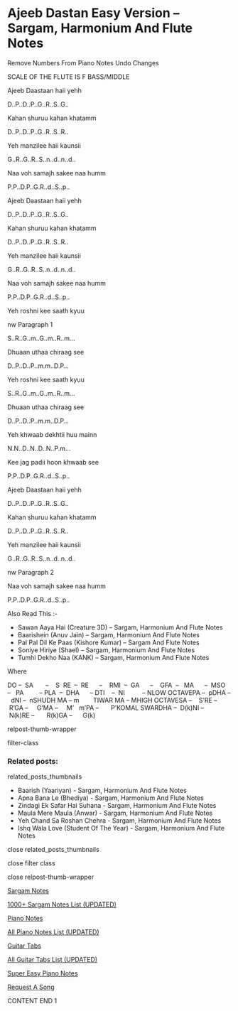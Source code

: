 
# Ajeeb Dastan Easy Version – Sargam, Harmonium And Flute Notes

Remove Numbers From Piano Notes
Undo Changes

SCALE OF THE FLUTE IS F BASS/MIDDLE

Ajeeb Daastaan haii yehh

D..P..D..P..G..R..S..G..

Kahan shuruu kahan khatamm

D..P..D..P..G..R..S..R..

Yeh manzilee haii kaunsii

G..R..G..R..S..n..d..n..d..

Naa voh samajh sakee naa humm

P.P..D.P..G.R..d..S..p..

Ajeeb Daastaan haii yehh

D..P..D..P..G..R..S..G..

Kahan shuruu kahan khatamm

D..P..D..P..G..R..S..R..

Yeh manzilee haii kaunsii

G..R..G..R..S..n..d..n..d..

Naa voh samajh sakee naa humm

P.P..D.P..G.R..d..S..p..

Yeh roshni kee saath kyuu

nw Paragraph 1

S..R..G..m..G..m..R..m…

Dhuaan uthaa chiraag see

D..P..D..P..m.m..D.P…

Yeh roshni kee saath kyuu

S..R..G..m..G..m..R..m…

Dhuaan uthaa chiraag see

D..P..D..P..m.m..D.P…

Yeh khwaab dekhtii huu mainn

N.N..D..N..D..N..P.m…

Kee jag padii hoon khwaab see

P.P..D.P..G.R..d..S..p..

Ajeeb Daastaan haii yehh

D..P..D..P..G..R..S..G..

Kahan shuruu kahan khatamm

D..P..D..P..G..R..S..R..

Yeh manzilee haii kaunsii

G..R..G..R..S..n..d..n..d..

nw Paragraph 2

Naa voh samajh sakee naa humm

P.P..D.P..G.R..d..S..p..

Also Read This :-

* Sawan Aaya Hai (Creature 3D) – Sargam, Harmonium And Flute Notes
* Baarishein (Anuv Jain) – Sargam, Harmonium And Flute Notes
* Pal Pal Dil Ke Paas (Kishore Kumar) – Sargam And Flute Notes
* Soniye Hiriye (Shael) – Sargam, Harmonium And Flute Notes
* Tumhi Dekho Naa (KANK) – Sargam, Harmonium And Flute Notes

Where

DO –  SA       –    S  RE  –  RE      –    RMI  –  GA      –    GFA  –   MA      –  MSO  –   PA         – PLA  –  DHA      – DTI    –  NI          – NLOW OCTAVEPA –  pDHA –  dNI –  nSHUDH MA – m        TIWAR MA – MHIGH OCTAVESA –    S’RE –     R’GA –     G’MA –     M’   m’PA –       P’KOMAL SWARDHA –  D(k)NI –       N(k)RE –       R(k)GA –      G(k)

relpost-thumb-wrapper

filter-class

### Related posts:

related_posts_thumbnails

* Baarish (Yaariyan) - Sargam, Harmonium And Flute Notes
* Apna Bana Le (Bhediya) - Sargam, Harmonium And Flute Notes
* Zindagi Ek Safar Hai Suhana - Sargam, Harmonium And Flute Notes
* Maula Mere Maula (Anwar) - Sargam, Harmonium And Flute Notes
* Yeh Chand Sa Roshan Chehra - Sargam, Harmonium And Flute Notes
* Ishq Wala Love (Student Of The Year) - Sargam, Harmonium And Flute Notes

close related_posts_thumbnails

close filter class

close relpost-thumb-wrapper

[Sargam Notes](https://www.notationsworld.com/sargam-notes.html)

[1000+ Sargam Notes List (UPDATED)](https://www.notationsworld.com/all-songs-list-sargam-notes.html)

[Piano Notes](https://www.notationsworld.com/piano-notes.html)

[All Piano Notes List (UPDATED)](https://www.notationsworld.com/all-songs-list-piano-notes.html)

[Guitar Tabs](https://www.notationsworld.com/guitar-tabs.html)

[All Guitar Tabs List (UPDATED)](https://www.notationsworld.com/all-songs-list-guitar-tabs.html)

[Super Easy Piano Notes](https://studywall.in/)

[Request A Song](https://www.notationsworld.com/request-a-song.html)

CONTENT END 1

